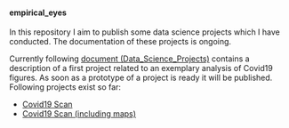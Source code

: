 #### empirical_eyes

In this repository I aim to publish some data science projects which I have conducted. The documentation of these projects is ongoing. 

Currently following [document (Data_Science_Projects)](https://github.com/MWelHeb/01_Covid19_Scan/blob/main/Data_Science_Projects.md) contains a description of a first project related to an exemplary analysis of Covid19 figures. As soon as a prototype of a project is ready it will be published. Following projects exist so far:

- [Covid19 Scan](http://18.192.208.203:8501/)
- [Covid19 Scan (including maps)](http://18.192.208.203:8502/)



